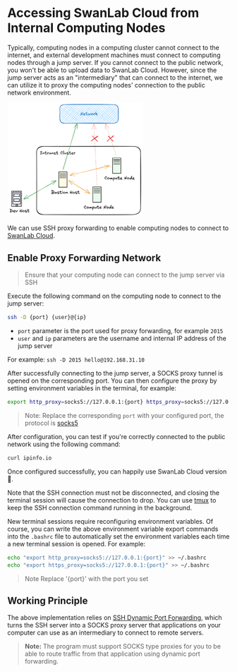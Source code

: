 # Accessing SwanLab Cloud from Internal Computing Nodes

Typically, computing nodes in a computing cluster cannot connect to the internet, and external development machines must connect to computing nodes through a jump server. If you cannot connect to the public network, you won't be able to upload data to SwanLab Cloud. However, since the jump server acts as an "intermediary" that can connect to the internet, we can utilize it to proxy the computing nodes' connection to the public network environment.

<img src="./docker-deploy/cluster-network_en.png" alt="cluster-network" style="zoom:30%;" />

We can use SSH proxy forwarding to enable computing nodes to connect to [SwanLab Cloud](https://swanlab.cn/).

## Enable Proxy Forwarding Network

> Ensure that your computing node can connect to the jump server via SSH

Execute the following command on the computing node to connect to the jump server:

```bash
ssh -D {port} {user}@{ip}
```

- `port` parameter is the port used for proxy forwarding, for example `2015`
- `user` and `ip` parameters are the username and internal IP address of the jump server

For example: `ssh -D 2015 hello@192.168.31.10`

After successfully connecting to the jump server, a SOCKS proxy tunnel is opened on the corresponding port. You can then configure the proxy by setting environment variables in the terminal, for example:

```bash
export http_proxy=socks5://127.0.0.1:{port} https_proxy=socks5://127.0.0.1:{port}
```

> Note: Replace the corresponding `port` with your configured port, the protocol is [socks5](https://en.wikipedia.org/wiki/SOCKS)

After configuration, you can test if you're correctly connected to the public network using the following command:

```bash
curl ipinfo.io
```

Once configured successfully, you can happily use SwanLab Cloud version 🥳.

Note that the SSH connection must not be disconnected, and closing the terminal session will cause the connection to drop. You can use [tmux](https://github.com/tmux/tmux/wiki) to keep the SSH connection command running in the background.

New terminal sessions require reconfiguring environment variables. Of course, you can write the above environment variable export commands into the `.bashrc` file to automatically set the environment variables each time a new terminal session is opened. For example:
```bash
echo "export http_proxy=socks5://127.0.0.1:{port}" >> ~/.bashrc
echo "export https_proxy=socks5://127.0.0.1:{port}" >> ~/.bashrc
```
> Note Replace '{port}' with the port you set

## Working Principle

The above implementation relies on [SSH Dynamic Port Forwarding](https://en.wikipedia.org/wiki/Port_forwarding#Dynamic_port_forwarding), which turns the SSH server into a SOCKS proxy server that applications on your computer can use as an intermediary to connect to remote servers.

> **Note:** The program must support SOCKS type proxies for you to be able to route traffic from that application using dynamic port forwarding.
